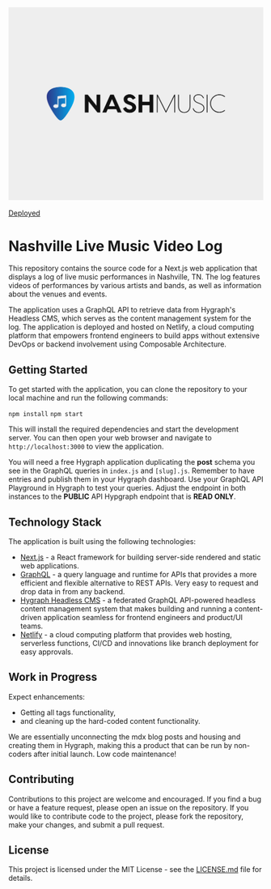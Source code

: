 ![tailwind-nextjs-banner](/public/static/images/twitter-card-two.png)

[Deployed](https://nash-music-log.netlify.app/) 
# Nashville Live Music Video Log

This repository contains the source code for a Next.js web application that displays a log of live music performances in Nashville, TN. The log features videos of performances by various artists and bands, as well as information about the venues and events.

The application uses a GraphQL API to retrieve data from Hygraph's Headless CMS, which serves as the content management system for the log. The application is deployed and hosted on Netlify, a cloud computing platform that empowers frontend engineers to build apps without extensive DevOps or backend involvement using Composable Architecture.

## Getting Started

To get started with the application, you can clone the repository to your local machine and run the following commands:

`npm install`
`npm start`

This will install the required dependencies and start the development server. You can then open your web browser and navigate to `http://localhost:3000` to view the application.

You will need a free Hygraph application duplicating the <b>post</b> schema you see in the GraphQL queries in `index.js` and `[slug].js`. Remember to have entries and publish them in your Hygraph dashboard. Use your GraphQL API Playground in Hygraph to test your queries. Adjust the endpoint in both instances to the <b>PUBLIC</b> API Hypgraph endpoint that is <b>READ ONLY</b>. 


## Technology Stack

The application is built using the following technologies:

- [Next.js](https://nextjs.org/) - a React framework for building server-side rendered and static web applications.
- [GraphQL](https://graphql.org/) - a query language and runtime for APIs that provides a more efficient and flexible alternative to REST APIs. Very easy to request and drop data in from any backend.
- [Hygraph Headless CMS](https://hygraph.io/) - a federated GraphQL API-powered headless content management system that makes building and running a content-driven application seamless for frontend engineers and product/UI teams.
- [Netlify](https://www.netlify.com/) - a cloud computing platform that provides web hosting, serverless functions, CI/CD and innovations like branch deployment for easy approvals.

## Work in Progress

Expect enhancements:
- Getting all tags functionality,
- and cleaning up the hard-coded content functionality. 

We are essentially unconnecting the mdx blog posts and housing and creating them in Hygraph, making this a product that can be run by non-coders after initial launch. Low code maintenance!

## Contributing

Contributions to this project are welcome and encouraged. If you find a bug or have a feature request, please open an issue on the repository. If you would like to contribute code to the project, please fork the repository, make your changes, and submit a pull request.

## License

This project is licensed under the MIT License - see the [LICENSE.md](LICENSE.md) file for details.
